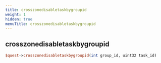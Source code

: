 ```yaml
---
title: crosszonedisabletaskbygroupid
weight: 1
hidden: true
menuTitle: crosszonedisabletaskbygroupid
---
```

## crosszonedisabletaskbygroupid
```perl
$quest->crosszonedisabletaskbygroupid(int group_id, uint32 task_id)
```